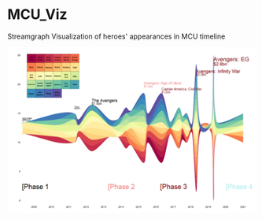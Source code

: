 # MCU_Viz
Streamgraph Visualization of heroes' appearances in MCU timeline

![](Marvel%20Final%203.png)
